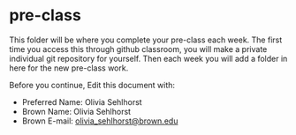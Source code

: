 # pre-class


This folder will be where you complete your pre-class each week. The first time you access this through github classroom, you will make a private individual git repository for yourself. Then each week you will add a folder in here for the new pre-class work. 

Before you continue, Edit this document with:


- Preferred Name: Olivia Sehlhorst
- Brown Name: Olivia Sehlhorst
- Brown E-mail: olivia_sehlhorst@brown.edu
